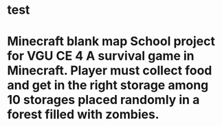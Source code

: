 # test
# Minecraft blank map School project for VGU CE 4 A survival game in Minecraft. Player must collect food and get in the right storage among 10 storages placed randomly in a forest filled with zombies.
